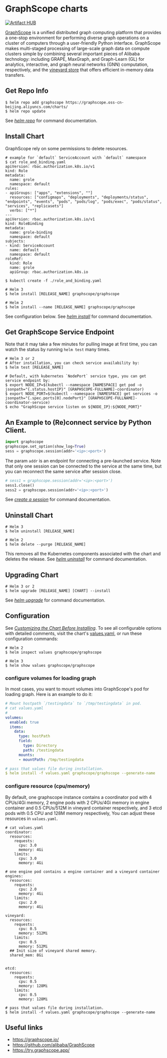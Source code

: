 GraphScope charts
=================

[![Artifact HUB](https://img.shields.io/endpoint?url=https://artifacthub.io/badge/repository/graphscope)](https://artifacthub.io/packages/helm/graphscope/graphscope)

[GraphScope](https://graphscope.io) is a unified distributed graph computing platform that provides a one-stop environment for performing diverse graph operations on a cluster of computers through a user-friendly Python interface. GraphScope makes multi-staged processing of large-scale graph data on compute clusters simple by combining several important pieces of Alibaba technology: including GRAPE, MaxGraph, and Graph-Learn (GL) for analytics, interactive, and graph neural networks (GNN) computation, respectively, and the [vineyard store](https://v6d.io/) that offers efficient in-memory data transfers.

## Get Repo Info

```shell
$ helm repo add graphscope https://graphscope.oss-cn-beijing.aliyuncs.com/charts/
$ helm repo update
```
See [*helm repo*](https://helm.sh/docs/helm/helm_repo/) for command documentation.

## Install Chart

GraphScope rely on some permissions to delete resources.

```shell
# example for `default` ServiceAccount with `default` namespace
$ cat role_and_binding.yaml
apiVersion: rbac.authorization.k8s.io/v1
kind: Role
metadata:
  name: grole
  namespace: default
rules:
- apiGroups: ["apps", "extensions", ""]
  resources: ["configmaps", "deployments", "deployments/status", "endpoints", "events", "pods", "pods/log", "pods/exec", "pods/status", "services", "replicasets"]
  verbs: ["*"]
---
apiVersion: rbac.authorization.k8s.io/v1
kind: RoleBinding
metadata:
  name: grole-binding
  namespace: default
subjects:
- kind: ServiceAccount
  name: default
  namespace: default
roleRef:
  kind: Role
  name: grole
  apiGroup: rbac.authorization.k8s.io

$ kubectl create -f ./role_and_binding.yaml
```

```shell
# Helm 3
$ helm install [RELEASE_NAME] graphscope/graphscope

# Helm 2
$ helm install --name [RELEASE_NAME] graphscope/graphscope
```
See configuration below.
See [*helm install*](https://helm.sh/docs/helm/helm_install/) for command documentation.


## Get GraphScope Service Endpoint

Note that it may take a few minutes for pulling image at first time, you can watch the status by running `helm test` many times.

```shell
# Helm 3 or 2
# After installation, you can check service availability by:
$ helm test [RELEASE_NAME]

# Default, with kubernetes `NodePort` service type, you can get service endpoint by:
$ export NODE_IP=$(kubectl --namespace [NAMESPACE] get pod -o jsonpath="{.status.hostIP}" [GRAPHSCOPE-FULLNAME]-coordinator)
$ export NODE_PORT=$(kubectl --namespace [NAMESPACE] get services -o jsonpath="{.spec.ports[0].nodePort}" [GRAPHSCOPE-FULLNAME]-coordinator-service)
$ echo "GraphScope service listen on ${NODE_IP}:${NODE_PORT}"
```

## An Example to (Re)connect service by Python Client.

```python
import graphscope
graphscope.set_option(show_log=True)
sess = graphscope.session(addr='<ip>:<port>')
```

The param `addr` is an endpoint for connecting a pre-launched service. Note that only one session can be connected to the service at the same time, but you can reconnect the same service after session close.

```python
# sess1 = graphscope.session(addr='<ip>:<port>')
sess1.close()
sess2 = graphscope.session(addr='<ip>:<port>')
```

See [*create a session*](https://graphscope.io/docs/reference/session.html) for command documentation.


## Uninstall Chart

```shell
# Helm 3
$ helm uninstall [RELEASE_NAME]

# Helm 2
$ helm delete --purge [RELEASE_NAME]
```
This removes all the Kubernetes components associated with the chart and deletes the release.
See [*helm uninstall*](https://helm.sh/docs/helm/helm_uninstall/) for command documentation.


## Upgrading Chart

```shell
# Helm 3 or 2
$ helm upgrade [RELEASE_NAME] [CHART] --install
```
See [*helm upgrade*](https://helm.sh/docs/helm/helm_upgrade/) for command documentation.


## Configuration

See [*Customizing the Chart Before Installing*](https://helm.sh/docs/intro/using_helm/#customizing-the-chart-before-installing). To see all configurable options with detailed comments, visit the chart's [values.yaml](https://github.com/alibaba/GraphScope/blob/main/charts/graphscope/values.yaml), or run these configuration commands:
```shell
# Helm 2
$ helm inspect values graphscope/graphscope

# Helm 3
$ helm show values graphscope/graphscope
```

### configure volumes for loading graph
In most cases, you want to mount volumes into GraphScope's pod for loading graph. Here is an example to do it:

```yaml
# Mount hostpath `/testingdata` to `/tmp/testingdata` in pod.
# cat values.yaml
#
volumes:
  enabled: true
  items:
    data:
      type: hostPath
      field:
        type: Directory
        path: /testingdata
      mounts:
      - mountPath: /tmp/testingdata

# pass that values file during installation.
$ helm install -f values.yaml graphscope/graphscope --generate-name
```

### configure resource (cpu/memory)

By default, one graphscope instance contains a coordinator pod with 4 CPUs/4Gi memory, 2 engine pods with 2 CPUs/4Gi memory in engine container and 0.5 CPUs/512M in vineyard container respectively, and 3 etcd pods with 0.5 CPU and 128M memory respectively, You can adjust these resources in `values.yaml`.

```
# cat values.yaml
coordinator:
  resources:
    requests:
      cpu: 3.0
      memory: 4Gi
    limits:
      cpu: 3.0
      memory: 4Gi

# one engine pod contains a engine container and a vineyard container
engines:
  resources:
    requests:
      cpu: 2.0
      memory: 4Gi
    limits:
      cpu: 2.0
      memory: 4Gi

vineyard:
  resources:
    requests:
      cpu: 0.5
      memory: 512Mi
    limits:
      cpu: 0.5
      memory: 512Mi
  ## Init size of vineyard shared memory.
  shared_mem: 8Gi


etcd:
  resources:
    requests:
      cpu: 0.5
      memory: 128Mi
    limits:
      cpu: 0.5
      memory: 128Mi

# pass that values file during installation.
$ helm install -f values.yaml graphscope/graphscope --generate-name
```

## Useful links

- https://graphscope.io/
- https://github.com/alibaba/GraphScope
- https://try.graphscope.app/
